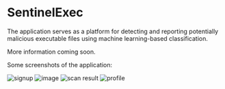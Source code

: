 # SentinelExec
The application serves as a platform for detecting and reporting potentially malicious executable files using machine learning-based classification.

More information coming soon.

Some screenshots of the application:

![signup](https://github.com/user-attachments/assets/64707e3d-69b4-453a-9fdc-014d50500a7f)
![image](https://github.com/user-attachments/assets/d3d739f1-18b1-4c5a-9471-ea22dc0fad60)
![scan result](https://github.com/user-attachments/assets/7c37fa4c-0ed8-43ff-8959-3da0cdc3691f)
![profile](https://github.com/user-attachments/assets/d6144fd1-d680-42db-ba4e-d6d1b929bb73)
